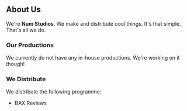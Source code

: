 ## About Us

We're **Num Studios**. We make and distribute cool things. It's that simple. That's all we do.

### Our Productions

We currently do not have any in-house productions. We're working on it though!

### We Distribute

We distribute the following programme:
- BAX Reviews
